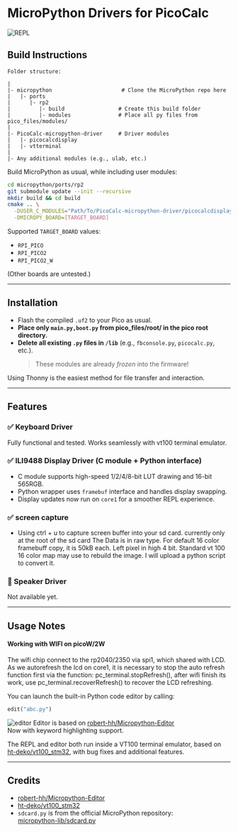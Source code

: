 

# MicroPython Drivers for PicoCalc
![REPL](./imgs/framebuffer.jpg)
## Build Instructions

```
Folder structure:

|
|- micropython                      # Clone the MicroPython repo here
|   |- ports
|      |- rp2
|         |- build                 # Create this build folder
|         |- modules               # Place all py files from pico_files/modules/
|
|- PicoCalc-micropython-driver     # Driver modules
|   |- picocalcdisplay
|   |- vtterminal
|
|- Any additional modules (e.g., ulab, etc.)
```

Build MicroPython as usual, while including user modules:
```sh
cd micropython/ports/rp2
git submodule update --init --recursive
mkdir build && cd build
cmake .. \
  -DUSER_C_MODULES="Path/To/PicoCalc-micropython-driver/picocalcdisplay/micropython.cmake;Path/To/PicoCalc-micropython-driver/vtterminal/micropython.cmake" \
  -DMICROPY_BOARD=[TARGET_BOARD]
```

Supported `TARGET_BOARD` values:
- `RPI_PICO`
- `RPI_PICO2`
- `RPI_PICO2_W`

(Other boards are untested.)

---

## Installation

- Flash the compiled `.uf2` to your Pico as usual.
- **Place only `main.py,boot.py` from pico_files/root/ in the pico root directory.**
- **Delete all existing `.py` files in `/lib`** (e.g., `fbconsole.py`, `picocalc.py`, etc.).  
  > These modules are already *frozen* into the firmware!

Using Thonny is the easiest method for file transfer and interaction.

---

## Features

### ✅ Keyboard Driver  
Fully functional and tested. Works seamlessly with vt100 terminal emulator.

### ✅ ILI9488 Display Driver (C module + Python interface)  
- C module supports high-speed 1/2/4/8-bit LUT drawing and 16-bit 565RGB.  
- Python wrapper uses `framebuf` interface and handles display swapping.  
- Display updates now run on `core1` for a smoother REPL experience.

### ✅ screen capture
- Using ctrl + u to capture screen buffer into your sd card. currently only at the root of the sd card
The Data is in raw type. For default 16 color framebuff copy, it is 50kB each. Left pixel in high 4 bit.
Standard vt 100 16 color map may use to rebuild the image. I will upload a python script to convert it.

### 🔲 Speaker Driver  
Not available yet.


---

## Usage Notes

#### Working with WIFI on picoW/2W
The wifi chip connect to the rp2040/2350 via spi1, which shared with LCD. As we autorefresh the lcd on core1, it is necessary to stop the auto refresh function first via the function:
pc_terminal.stopRefresh(), after wifi finish its work, use pc_terminal.recoverRefresh() to recover the LCD refreshing.

You can launch the built-in Python code editor by calling:
```python
edit("abc.py")
```
![editor](./imgs/framebuffer2.jpg)
Editor is based on [robert-hh/Micropython-Editor](https://github.com/robert-hh/Micropython-Editor)  
Now with keyword highlighting support.

The REPL and editor both run inside a VT100 terminal emulator, based on  
[ht-deko/vt100_stm32](https://github.com/ht-deko/vt100_stm32), with bug fixes and additional features.

---

## Credits
- [robert-hh/Micropython-Editor](https://github.com/robert-hh/Micropython-Editor)  
- [ht-deko/vt100_stm32](https://github.com/ht-deko/vt100_stm32)
- `sdcard.py` is from the official MicroPython repository:  
  [micropython-lib/sdcard.py](https://github.com/micropython/micropython-lib/blob/master/micropython/drivers/storage/sdcard/sdcard.py)
